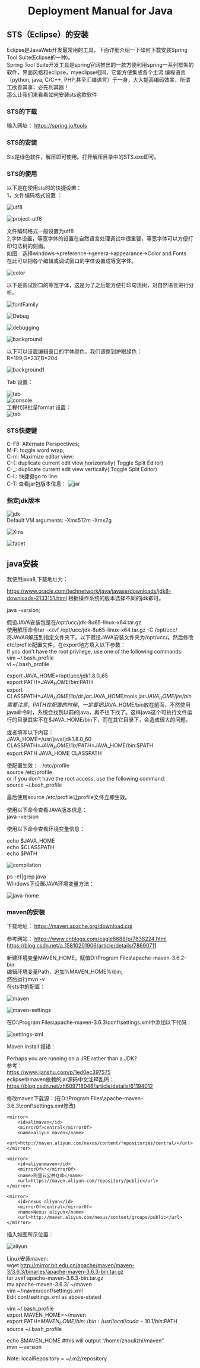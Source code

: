 # <center> Deployment Manual for Java

## STS（Eclipse）的安装
Eclipse是JavaWeb开发最常用的工具，下面详细介绍一下如何下载安装Spring Tool Suite(Eclipse的一种)。  
Spring Tool Suite开发工具是spring官网推出的一款方便利用spring一系列框架的软件，界面风格和eclipse，myeclipse相同，它能方便集成各个主流  编程语言（python, java, C/C++, PHP,甚至汇编语言）于一身，大大提高编码效率，所谓工欲善其事，必先利其器！  
那么让我们来看看如何安装sts这款软件  


### STS的下载
输入网址：
https://spring.io/tools

### STS的安装

Sts是绿色软件，解压即可使用。打开解压目录中的STS.exe即可。

### STS的使用

以下是在使用sts时的快捷设置：  
1，文件编码格式设置 ：  

![utf8](java/utf8.png)   

![project-utf8](java/project-utf8.png)   

文件编码格式一般设置为utf8  
2,字体设置，等宽字体的设置在自然语言处理调试中很重要，等宽字体可以方便打印句法树的刻画。  
如图：选择windows->preference->genera->appearance->Color and Fonts  
在此可以把各个编辑或调试窗口的字体设置成等宽字体。  


![color](java/color.png)   

以下是调试窗口的等宽字体，这是为了之后能方便打印句法树，对自然语言进行分析。

![fontFamily](java/fontFamily.png)   

![Debug](java/Debug.png)   

![debugging](java/debugging.png)   

![background](java/background.png)   

以下可以设置编辑窗口的字体颜色，我们调整到护眼绿色：  
R=199,G=237,B=204  

![background1](java/background1.png)   

Tab 设置：  


![tab](java/tab.png)   
![console](java/console.png)   
工程代码批量format 设置：  
![tab](java/format.png)   


### STS快捷键

C-F8: Alternate Perspectives;  
M-F: toggle word wrap;  
C-m: Maximize editor view:  
C-{: duplicate current edit view horizontally( Toggle Split Editor)  
C-_: duplicate current edit view vertically( Toggle Split Editor)  
C-L: 快捷键go to line:  
C-T: 查看jar包版本信息：
![jar](java/jar-version.png)   

### 指定jdk版本

![jdk](java/jdk.png)   
Default VM arguments: -Xms512m -Xmx2g  


![Xms](java/Xms.png)   


![facet](java/facet.png)   


## java安装

我使用java8,下载地址为：

https://www.oracle.com/technetwork/java/javase/downloads/jdk8-downloads-2133151.html
根据操作系统的版本选择不同的jdk即可。  

java -version;  

假设JAVA安装包是在/opt/ucc/jdk-8u65-linux-x64.tar.gz  
使用解压命令tar -xzvf /opt/ucc/jdk-8u65-linux-x64.tar.gz -C /opt/ucc/  
将JAVA8解压到指定文件夹下。以下假设JAVA安装文件夹为/opt/ucc/。然后修改etc/profile配置文件，在export地方填入以下参数：  
If you don’t have the root privilege, use one of the following commands:  
vim ~/.bash_profile  
vi ~/.bash_profile  

export JAVA_HOME=/opt/ucc/jdk1.8.0_65  
export PATH=$JAVA_HOME/bin:$PATH  
export CLASSPATH=$JAVA_HOME/lib/dt.jar:$JAVA_HOME/tools.jar:$JAVA_HOME/jre/bin  
需要注意，PATH在配置的时候，一定要把$JAVA_HOME/bin放在前面，不然使用java命令时，系统会找到以前的java，再不往下找了。这样java这个可执行文件运行的目录其实不在$JAVA_HOME/bin下，而在其它目录下，会造成很大的问题。  

或者填写以下内容：  
JAVA_HOME=/usr/java/jdk1.8.0_60  
CLASSPATH=$JAVA_HOME/lib/    
PATH=$JAVA_HOME/bin:$PATH  
export PATH JAVA_HOME CLASSPATH  

使配置生效：
. /etc/profile  
source /etc/profile  
or if you don’t have the root access, use the following command:  
source ~/.bash_profile  

最后使用source /etc/profile让profile文件立即生效。  

使用以下命令查看JAVA版本信息：  
java -version 

使用以下命令查看环境变量信息：  

echo $JAVA_HOME   
echo $CLASSPATH   
echo $PATH   

![compilation](java/compilation.png)   

ps -ef|grep java  
Windows下设置JAVA环境变量方法：  


![java-home](java/java-home.png)   

### maven的安装
下载地址：
https://maven.apache.org/download.cgi  

参考网站：
https://www.cnblogs.com/eagle6688/p/7838224.html  
https://blog.csdn.net/a_15810201906/article/details/78690711  


新建环境变量MAVEN_HOME，赋值D:\Program Files\apache-maven-3.6.2-bin  
编辑环境变量Path，追加%MAVEN_HOME%\bin\;  
然后运行mvn -v  
在sts中的配置：  


![maven](java/maven.png)   

![maven-settings](java/maven-settings.png)   


在D:\Program Files\apache-maven-3.6.3\conf\settings.xml中添加以下代码：


![settings-xml](java/settings-xml.png)   

Maven install 报错：

Perhaps you are running on a JRE rather than a JDK?  
参考：  
https://www.jianshu.com/p/1ed0ec397575  
eclipse中maven依赖的jar源码中文注释乱码：  
https://blog.csdn.net/zh609718046/article/details/61194012  



修改maven下载源：(在D:\Program Files\apache-maven-3.6.3\conf\settings.xml修改)  

	<mirror>  
		<id>alimaven</id>  
		<mirrorOf>central</mirrorOf>  
		<name>aliyun maven</name>  
		<url>http://maven.aliyun.com/nexus/content/repositories/central/</url>  
	</mirror>  
	
	<mirror>
		<id>aliyunmaven</id>
		<mirrorOf>*</mirrorOf>
		<name>阿里云公共仓库</name>
		<url>https://maven.aliyun.com/repository/public</url>
	</mirror>
	
	<mirror>
		<id>nexus-aliyun</id>
        <mirrorOf>central</mirrorOf>
        <name>Nexus aliyun</name>
        <url>http://maven.aliyun.com/nexus/content/groups/public</url>	
	</mirror>	

插入如图所示位置： 


![aliyun](java/aliyun.png)   

Linux安装maven:  
wget http://mirror.bit.edu.cn/apache/maven/maven-3/3.6.3/binaries/apache-maven-3.6.3-bin.tar.gz  
tar zvxf apache-maven-3.6.3-bin.tar.gz  
mv apache-maven-3.6.3/ ~/maven  
vim ~/maven/conf/settings.xml  
Edit conf/settings.xml as above-stated  

vim ~/.bash_profile  
export MAVEN_HOME=~/maven  
export PATH=$MAVEN_HOME/bin:~/bin:/usr/local/cuda-10.1/bin:$PATH  
source ~/.bash_profile  

echo $MAVEN_HOME #this will output “/home/zhoulizhi/maven”  
mvn --version  

Note: localRepository = ~/.m2/repository

